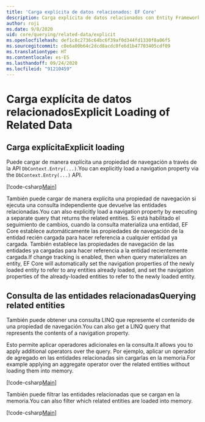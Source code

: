 ```yaml
---
title: 'Carga explícita de datos relacionados: EF Core'
description: Carga explícita de datos relacionados con Entity Framework Core
author: roji
ms.date: 9/8/2020
uid: core/querying/related-data/explicit
ms.openlocfilehash: def1c8c2736c64bc6f39af0d344fd1330f8a06f5
ms.sourcegitcommit: c0e6a00b64c2dcd8acdc0fe6d1b47703405cdf09
ms.translationtype: HT
ms.contentlocale: es-ES
ms.lasthandoff: 09/24/2020
ms.locfileid: "91210459"
---
```

# <a name="explicit-loading-of-related-data"></a><span data-ttu-id="e5a61-103">Carga explícita de datos relacionados</span><span class="sxs-lookup"><span data-stu-id="e5a61-103">Explicit Loading of Related Data</span></span>

## <a name="explicit-loading"></a><span data-ttu-id="e5a61-104">Carga explícita</span><span class="sxs-lookup"><span data-stu-id="e5a61-104">Explicit loading</span></span>

<span data-ttu-id="e5a61-105">Puede cargar de manera explícita una propiedad de navegación a través de la API `DbContext.Entry(...)`.</span><span class="sxs-lookup"><span data-stu-id="e5a61-105">You can explicitly load a navigation property via the `DbContext.Entry(...)` API.</span></span>

[!code-csharp[Main](../../../../samples/core/Querying/RelatedData/Sample.cs#Eager)]

<span data-ttu-id="e5a61-106">También puede cargar de manera explícita una propiedad de navegación si ejecuta una consulta independiente que devuelve las entidades relacionadas.</span><span class="sxs-lookup"><span data-stu-id="e5a61-106">You can also explicitly load a navigation property by executing a separate query that returns the related entities.</span></span> <span data-ttu-id="e5a61-107">Si está habilitado el seguimiento de cambios, cuando la consulta materializa una entidad, EF Core establece automáticamente las propiedades de navegación de la entidad recién cargada para hacer referencia a cualquier entidad ya cargada. También establece las propiedades de navegación de las entidades ya cargadas para hacer referencia a la entidad recientemente cargada.</span><span class="sxs-lookup"><span data-stu-id="e5a61-107">If change tracking is enabled, then when query materializes an entity, EF Core will automatically set the navigation properties of the newly loaded entity to refer to any entities already loaded, and set the navigation properties of the already-loaded entities to refer to the newly loaded entity.</span></span>

## <a name="querying-related-entities"></a><span data-ttu-id="e5a61-108">Consulta de las entidades relacionadas</span><span class="sxs-lookup"><span data-stu-id="e5a61-108">Querying related entities</span></span>

<span data-ttu-id="e5a61-109">También puede obtener una consulta LINQ que represente el contenido de una propiedad de navegación.</span><span class="sxs-lookup"><span data-stu-id="e5a61-109">You can also get a LINQ query that represents the contents of a navigation property.</span></span>

<span data-ttu-id="e5a61-110">Esto permite aplicar operadores adicionales en la consulta.</span><span class="sxs-lookup"><span data-stu-id="e5a61-110">It allows you to apply additional operators over the query.</span></span> <span data-ttu-id="e5a61-111">Por ejemplo, aplicar un operador de agregado en las entidades relacionadas sin cargarlas en la memoria.</span><span class="sxs-lookup"><span data-stu-id="e5a61-111">For example applying an aggregate operator over the related entities without loading them into memory.</span></span>

[!code-csharp[Main](../../../../samples/core/Querying/RelatedData/Sample.cs#NavQueryAggregate)]

<span data-ttu-id="e5a61-112">También puede filtrar las entidades relacionadas que se cargan en la memoria.</span><span class="sxs-lookup"><span data-stu-id="e5a61-112">You can also filter which related entities are loaded into memory.</span></span>

[!code-csharp[Main](../../../../samples/core/Querying/RelatedData/Sample.cs#NavQueryFiltered)]
